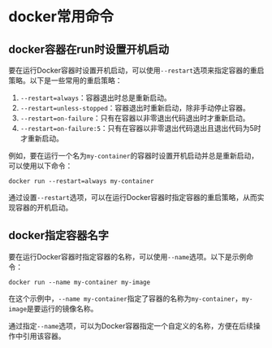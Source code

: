 # docker常用命令
## docker容器在run时设置开机启动

要在运行Docker容器时设置开机启动，可以使用`--restart`选项来指定容器的重启策略。以下是一些常用的重启策略：

1. `--restart=always`：容器退出时总是重新启动。
2. `--restart=unless-stopped`：容器退出时重新启动，除非手动停止容器。
3. `--restart=on-failure`：只有在容器以非零退出代码退出时才重新启动。
4. `--restart=on-failure:5`：只有在容器以非零退出代码退出且退出代码为5时才重新启动。

例如，要在运行一个名为`my-container`的容器时设置开机启动并总是重新启动，可以使用以下命令：
```shell
docker run --restart=always my-container
```

通过设置`--restart`选项，可以在运行Docker容器时指定容器的重启策略，从而实现容器的开机启动。

## docker指定容器名字

要在运行Docker容器时指定容器的名称，可以使用`--name`选项。以下是示例命令：

```shell
docker run --name my-container my-image
```

在这个示例中，`--name my-container`指定了容器的名称为`my-container`，`my-image`是要运行的镜像名称。

通过指定`--name`选项，可以为Docker容器指定一个自定义的名称，方便在后续操作中引用该容器。